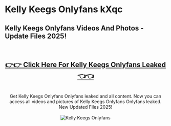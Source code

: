 # Kelly Keegs Onlyfans kXqc

<h2>Kelly Keegs Onlyfans Videos And Photos - Update Files 2025!</h2>
<br>
<div align="center">
<h2><a href="https://213.232.235.80/live/video.php?q=kelly-keegs-onlyfans" rel="nofollow">👉👉 Click Here For Kelly Keegs Onlyfans Leaked 👈👈</a></h2>

<br>
Get Kelly Keegs Onlyfans Onlyfans leaked and all content. Now you can access all videos and pictures of Kelly Keegs Onlyfans Onlyfans leaked. New Updated Files 2025!
<br>
<br>
<a href="https://213.232.235.80/live/video.php?q=kelly-keegs-onlyfans" rel="nofollow" data-target="animated-image.originalLink"><img src="https://i.imgur.com/dJHk4Zq.gif" alt="Kelly Keegs Onlyfans" style="max-width: 100%; display: inline-block;" data-target="animated-image.originalImage"></a>
</div>
<br>